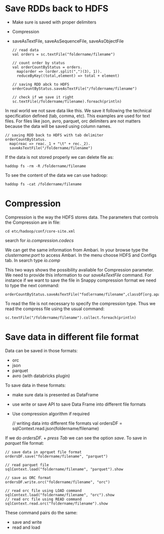 # Save RDDs back to HDFS

- Make sure is saved with proper delimiters
- Compression

- saveAsTextFile, saveAsSequenceFile, saveAsObjectFile

      // read data
      val orders = sc.textFile("foldername/filename")

      // count order by status
      val orderCountByStatus = orders.
        map(order => (order.split(",")(3), 1)).
        reduceByKey((total,element) => total + element)

      // saving RDD abck to HDFS
      orderCountByStatus.saveAsTextFile("/foldername/filename")

      // check if we save it right
      sc.textFile(/foldername/filename).foreach(println)

In real world we not save data like this. We save it following the technical
specification defined (tab, comma, etc). This examples are used for text files.
For files like json, avro, parquet, orc delimiters are not matters because
the data will be saved using column names.

    // saving RDD back to HDFS with tab delimiter
    orderCountByStatus.
      map(reac => reac._1 + "\t" + rec._2).
      saveAsTextFile("/foldername/filename")

If the data is not stored properly we can delete file as:

    haddop fs -rm -R /foldername/filename

To see the content of the data we can use hadoop:

    haddop fs -cat /foldername/filename

# Compression

Compression is the way the HDFS stores data. The parameters that controls the
Compression are in file:

    cd etc/hadoop/conf/core-site.xml

search for *io.compression.codecs*

We can get the same information from Ambari. In your browse type the *clustername:port*
to access Ambari. In the menu choose HDFS and Configs tab. In search type *io.comp*

This two ways shows the possibility avaliable for Compression parameter. We need to
provide this information to our *saveAsTextFile* command. For instance if we want
to save the file in Snappy compression format we need to type the next command:

    orderCountByStatus.saveAsTextFile("fodlername/filename",classOf[org.apache.hadoop.io.compress.SnappyCodec])

To read the file is not necessary to specify the compression type. Thus we read
the compress file using the usual command:

    sc.textFile("/foldername/filename").collect.foreach(println)

# Save data in different file format

Data can be saved in those formats:
- orc
- json
- parquet
- avro (with databricks plugin)

To save data in these formats:
- make sure data is presented as DataFrame
- use write or save API to save Data Frame into different file formats
- Use compression algorithm if required

    // writing data into different file formats
    val ordersDF = sqlContext.read.json(foldername/filename)

If we do *ordersDF.* + *press Tab* we can see the option *save*. To save in *parquet*
file format:

    // save data in aprquet file format
    ordersDF.save("foldername/filename", "parquet")

    // read parquet file
    sqlContext.load("foldername/filename", "parquet").show

    // save as ORC format
    ordersDF.write.orc("foldername/filename", "orc")

    // read orc file using LOAD command
    sqlContext.load("foldername/filename", "orc").show
    // read orc file using READ command
    sqlContext.read.orc("foldername/filename").show

These command pairs do the same:
- save and write
- read and load
